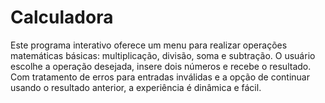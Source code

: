 # Calculadora
 Este programa interativo oferece um menu para realizar operações matemáticas básicas: multiplicação, divisão, soma e subtração. O usuário escolhe a operação desejada, insere dois números e recebe o resultado. Com tratamento de erros para entradas inválidas e a opção de continuar usando o resultado anterior, a experiência é dinâmica e fácil.

